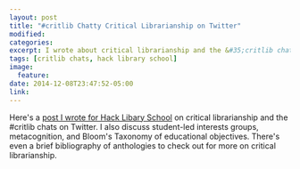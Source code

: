 ```yaml
---
layout: post
title: "#critlib Chatty Critical Librarianship on Twitter"
modified:
categories:
excerpt: I wrote about critical librarianship and the &#35;critlib chats on Twitter for Hack Library School.
tags: [critlib chats, hack library school]
image:
  feature:
date: 2014-12-08T23:47:52-05:00
link: 
---
```


Here's a [post I wrote for Hack Libary School](http://hacklibschool.wordpress.com/2014/12/08/critlib-chatty-critical-librarianship-on-twitter/) on critical librarianship and the #critlib chats on Twitter. I also discuss student-led interests groups, metacognition, and Bloom's Taxonomy of educational objectives. There's even a brief bibliography of anthologies to check out for more on critical librarianship.   
